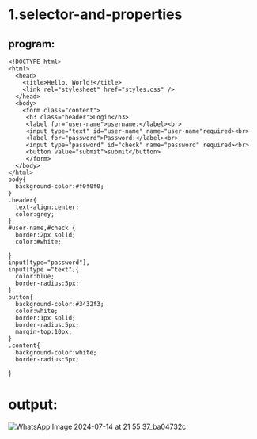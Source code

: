 # 1.selector-and-properties

## program:
```
<!DOCTYPE html>
<html>
  <head>
    <title>Hello, World!</title>
    <link rel="stylesheet" href="styles.css" />
  </head>
  <body>
    <form class="content">
     <h3 class="header">Login</h3>
     <label for="user-name">username:</label><br>
     <input type="text" id="user-name" name="user-name"required><br>
     <label for="password">Password:</label><br>
     <input type="password" id="check" name="password" required><br>
     <button value="submit">submit</button>
     </form>
  </body>
</html>
body{
  background-color:#f0f0f0;
}
.header{
  text-align:center;
  color:grey;
}
#user-name,#check {
  border:2px solid;
  color:#white;
  
}
input[type="password"],
input[type ="text"]{
  color:blue;
  border-radius:5px;
}
button{
  background-color:#3432f3;
  color:white;
  border:1px solid;
  border-radius:5px;
  margin-top:10px;
}
.content{
  background-color:white;
  border-radius:5px;
  
}
```
# output:
![WhatsApp Image 2024-07-14 at 21 55 37_ba04732c](https://github.com/user-attachments/assets/5dbee95c-dc18-45d2-a4a8-793b3fb65aa0)
